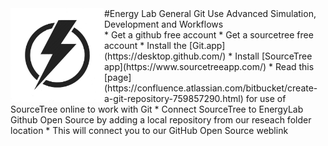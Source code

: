 [//]: # (Topic: Github General Use)
[//]: # (Author: Tyrone Marshall)
[//]: # (Date: 2016.04.03)
[//]: # (Format: markdown)
[//]: # (Version 2016)

<img src="/images/EL_logo.jpg" width="150" align = "left">
#Energy Lab General Git Use
Advanced Simulation, Development and Workflows
<br>
* Get a github free account
* Get a sourcetree free account
* Install the [Git.app](https://desktop.github.com/)
* Install [SourceTree app](https://www.sourcetreeapp.com/)
* Read this [page](https://confluence.atlassian.com/bitbucket/create-a-git-repository-759857290.html) for use of SourceTree online to work with Git 
* Connect SourceTree to EnergyLab Github Open Source by adding a local repository from our reseach folder location
* This will connect you to our GitHub Open Source weblink
